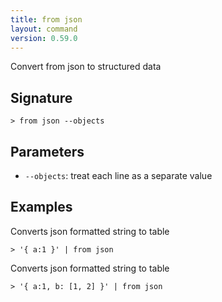 ```yaml
---
title: from json
layout: command
version: 0.59.0
---
```


Convert from json to structured data

## Signature

```> from json --objects```

## Parameters

 -  `--objects`: treat each line as a separate value

## Examples

Converts json formatted string to table
```shell
> '{ a:1 }' | from json
```

Converts json formatted string to table
```shell
> '{ a:1, b: [1, 2] }' | from json
```

